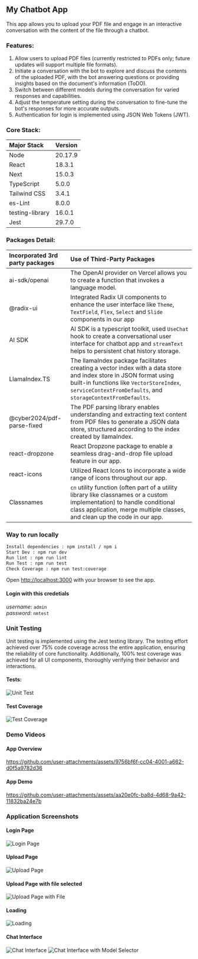 ## My Chatbot App

This app allows you to upload your PDF file and engage in an interactive conversation with the content of the file through a chatbot.

### Features:
 1. Allow users to upload PDF files (currently restricted to PDFs only; future updates will support multiple file formats).
 1. Initiate a conversation with the bot to explore and discuss the contents of the uploaded PDF, with the bot answering questions or providing insights based on the document's information (ToDO).
 1. Switch between different models during the conversation for varied responses and capabilities.
 1. Adjust the temperature setting during the conversation to fine-tune the bot's responses for more accurate outputs.
 1. Authentication for login is implemented using JSON Web Tokens (JWT).

### Core Stack:
| Major Stack   | Version                                                                                                    |
|:---------------------|:-----------------------------------------------------------------------------------------------------------------|
| Node        | 20.17.9                      |
| React           | 18.3.1 |
| Next              | 15.0.3|
| TypeScript      | 5.0.0|
| Tailwind CSS         | 3.4.1|
| es-Lint           | 8.0.0 |
| testing-library           | 16.0.1 |
| Jest          | 29.7.0 |




### Packages Detail:
| Incorporated 3rd party packages    | Use of Third-Party Packages                                                                                                    |
|:---------------------|:-----------------------------------------------------------------------------------------------------------------|
| ai-sdk/openai        | The OpenAI provider on Vercel allows you to create a function that invokes a language model.                      |
| @radix-ui            | Integrated Radix UI components to enhance the user interface like `Theme`, `TextField`, `Flex`, `Select` and `Slide` components in our app |
| AI SDK               | AI SDK is a typescript toolkit, used `UseChat` hook to create a conversational user interface for chatbot app and `streamText` helps to persistent chat history storage. |
| LlamaIndex.TS        | The llamaIndex package facilitates creating a vector index with a data store and index store in JSON format using built-in functions like `VectorStoreIndex`, `serviceContextFromDefaults`, and `storageContextFromDefaults`.  |
| @cyber2024/pdf-parse-fixed | The PDF parsing library enables understanding and extracting text content from PDF files to generate a JSON data store, structured according to the index created by llamaIndex. |
| react-dropzone       | React Dropzone package to enable a seamless drag-and-drop file upload feature in our app.|
| react-icons          | Utilized React Icons to incorporate a wide range of icons throughout our app.|
| Classnames           | `cn` utility function (often part of a utility library like classnames or a custom implementation) to handle conditional class application, merge multiple classes, and clean up the code in our app. |



### Way to run locally

```bash
Install dependencies : npm install / npm i
Start Dev : npm run dev
Run lint : npm run lint
Run Test : npm run test
Check Coverage : npm run test:coverage
```

Open [http://localhost:3000](http://localhost:3000) with your browser to see the app.

#### Login with this credetials
_username_: `admin`\
_password_: `nmtest`

### Unit Testing
Unit testing is implemented using the Jest testing library. The testing effort achieved over 75% code coverage across the entire application, ensuring the reliability of core functionality. Additionally, 100% test coverage was achieved for all UI components, thoroughly verifying their behavior and interactions.

#### Tests:
![Unit Test](./screenshots/unit-test.png "Unit Test")

#### Test Coverage
![Test Coverage](./screenshots/test-coverage.png "Test Coverage")

### Demo Videos

#### App Overview
https://github.com/user-attachments/assets/9756bf6f-cc04-4001-a662-d0f5a9782d36

#### App Demo
https://github.com/user-attachments/assets/aa20e0fc-ba8d-4d68-9a42-11832ba24e7b


### Application Screenshots

#### Login Page
![Login Page](./screenshots/login.png "Login Page")

#### Upload Page
![Upload Page](./screenshots/upload.png "Upload Page")

#### Upload Page with file selected
![Upload Page with File](./screenshots/upload-file.png "Upload Page with file selected")

#### Loading
![Loading](./screenshots/loading.png "Loading")

#### Chat Interface
![Chat Interface](./screenshots/chatWindow.png "Chat Interface")
![Chat Interface with Model Selector](./screenshots/chatWindow-model-selector.png "Chat Interface with Model Selector")
